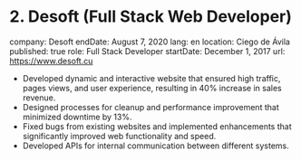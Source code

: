 # 2. Desoft (Full Stack Web Developer)

company: Desoft
endDate: August 7, 2020
lang: en
location: Ciego de Ávila
published: true
role: Full Stack Developer
startDate: December 1, 2017
url: https://www.desoft.cu

- Developed dynamic and interactive website that ensured high traffic, pages views, and user experience, resulting in 40% increase in sales revenue.
- Designed processes for cleanup and performance improvement that minimized downtime by 13%.
- Fixed bugs from existing websites and implemented enhancements that significantly improved web functionality and speed.
- Developed APIs for internal communication between different systems.